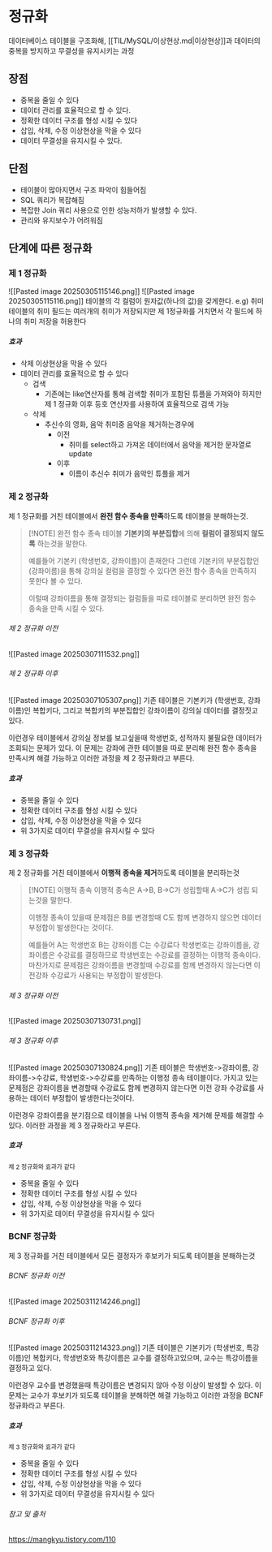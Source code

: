 # 정규화
데이터베이스 테이블을 구조화해, [[TIL/MySQL/이상현상.md|이상현상]]과 데이터의 중복을 방지하고 무결성을 유지시키는 과정
## 장점
* 중복을 줄일 수 있다
* 데이터 관리를 효율적으로 할 수 있다.
* 정확한 데이터 구조를 형성 시킬 수 있다
* 삽입, 삭제, 수정 이상현상을 막을 수 있다
* 데이터 무결성을 유지시킬 수 있다.
## 단점
* 테이블이 많아지면서 구조 파악이 힘들어짐
* SQL 쿼리가 복잡해짐
* 복잡한 Join 쿼리 사용으로 인한 성능저하가 발생할 수 있다.
* 관리와 유지보수가 어려워짐
## 단계에 따른 정규화
### 제 1 정규화
![[Pasted image 20250305115146.png]] ![[Pasted image 20250305115116.png]]
테이블의 각 컬럼이 원자값(하나의 값)을 갖게한다.
e.g) 취미 테이블의 취미 필드는 여러개의 취미가 저장되지만 제 1정규화를 거치면서 각 필드에 하나의 취미 저장을 허용한다
##### 효과
* 삭제 이상현상을 막을 수 있다
* 데이터 관리를 효율적으로 할 수 있다
	* 검색
		* 기존에는 like연산자를 통해 검색할 취미가 포함된 튜플을 가져와야 하지만 제 1 정규화 이후 등호 연산자를 사용하여 효율적으로 검색 가능
	* 삭제
		* 추신수의 영화, 음악 취미중 음악을 제거하는경우에
			* 이전
				* 취미를 select하고 가져온 데이터에서 음악을 제거한 문자열로 update
			* 이후
				* 이름이 추신수 취미가 음악인 튜플을 제거
### 제 2 정규화
제 1 정규화를 거친 테이블에서 **완전 함수 종속을 만족**하도록 테이블을 분해하는것.
> [!NOTE] 완전 함수 종속
> 테이블 **기본키의 부분집합**에 의해 **컬럼이 결정되지 않도록** 하는것을 말한다.
> 
> 예를들어 기본키 (학생번호, 강좌이름)이 존재한다 그런데 기본키의 부분집합인 (강좌이름)을 통해 강의실 컬럼을 결정할 수 있다면 완전 함수 종속을 만족하지 못한다 볼 수 있다.
> 
> 이럴때 강좌이름을 통해 결정되는 컬럼들을 따로 테이블로 분리하면 완전 함수 종속을 만족 시킬 수 있다.

###### 제 2 정규화 이전
![[Pasted image 20250307111532.png]]
###### 제 2 정규화 이후
![[Pasted image 20250307105307.png]]
기존 테이블은 기본키가 (학생번호, 강좌이름)인 복합키다, 그리고 복합키의 부분집합인 강좌이름이 강의실 데이터를 결정짓고 있다.

이런경우 테이블에서 강의실 정보를 보고싶을때 학생번호, 성적까지 불필요한 데이터가 조회되는 문제가 있다. 이 문제는 강좌에 관한 테이블을 따로 분리해 완전 함수 종속을 만족시켜 해결 가능하고 이러한 과정을 제 2 정규화라고 부른다.
##### 효과
* 중복을 줄일 수 있다
* 정확한 데이터 구조를 형성 시킬 수 있다
* 삽입, 삭제, 수정 이상현상을 막을 수 있다
* 위 3가지로 데이터 무결성을 유지시킬 수 있다
### 제 3 정규화
제 2 정규화를 거친 테이블에서 **이행적 종속을 제거**하도록 테이블을 분리하는것
> [!NOTE] 이행적 종속
> 이행적 종속은 A->B, B->C가 성립할때 A->C가 성립 되는것을 말한다.
> 
>이행정 종속이 있을때 문제점은 B를 변경할때 C도 함께 변경하지 않으면 데이터 부정합이 발생한다는 것이다.
>
>예를들어 A는 학생번호 B는 강좌이름 C는 수강료다
>학생번호는 강좌이름을, 강좌이름은 수강료를 결정하므로 학생번호는 수강료를 결정하는 이행적 종속이다. 마찬가지로 문제점은 강좌이름을 변경할때 수강료를 함께 변경하지 않는다면 이전강좌 수강료가 사용되는 부정합이 발생한다.

###### 제 3 정규화 이전
![[Pasted image 20250307130731.png]]
###### 제 3 정규화 이후
![[Pasted image 20250307130824.png]]
기존 테이블은 학생번호->강좌이름, 강좌이름->수강료, 학생번호->수강료를 만족하는 이행정 종속 테이블이다. 가지고 있는 문제점은 강좌이름을 변경할때 수강료도 함께 변경하지 않는다면 이전 강좌 수강료를 사용하는 데이터 부정합이 발생한다는것이다.

이런경우 강좌이름을 분기점으로 테이블을 나눠 이행적 종속을 제거해 문제를 해결할 수 있다. 이러한 과정을 제 3 정규화라고 부른다.
##### 효과
<span style="font-size: 12px">제 2 정규화와 효과가 같다</span>
* 중복을 줄일 수 있다
* 정확한 데이터 구조를 형성 시킬 수 있다
* 삽입, 삭제, 수정 이상현상을 막을 수 있다
* 위 3가지로 데이터 무결성을 유지시킬 수 있다
### BCNF 정규화
제 3 정규화를 거친 테이블에서 모든 결정자가 후보키가 되도록 테이블을 분해하는것
###### BCNF 정규화 이전
![[Pasted image 20250311214246.png]]
###### BCNF 정규화 이후
![[Pasted image 20250311214323.png]]
기존 테이블은 기본키가 (학생번호, 특강이름)인 복합키다, 학생번호와 특강이름은 교수를 결정하고있으며, 교수는 특강이름을 결정하고 있다.

이런경우 교수를 변경했을때 특강이름은 변경되지 않아 수정 이상이 발생할 수 있다. 이 문제는 교수가 후보키가 되도록 테이블을 분해하면 해결 가능하고 이러한 과정을 BCNF 정규화라고 부른다.
##### 효과
<span style="font-size: 12px">제 3 정규화와 효과가 같다</span>
* 중복을 줄일 수 있다
* 정확한 데이터 구조를 형성 시킬 수 있다
* 삽입, 삭제, 수정 이상현상을 막을 수 있다
* 위 3가지로 데이터 무결성을 유지시킬 수 있다
###### 참고 및 출처
https://mangkyu.tistory.com/110